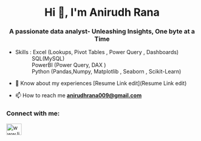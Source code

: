 <h1 align="center">Hi 👋, I'm Anirudh Rana</h1>
<h3 align="center">A passionate data analyst- Unleashing Insights, One byte at a Time</h3>

- Skills : Excel (Lookups, Pivot Tables , Power Query , Dashboards) <br>
   &nbsp;&nbsp;&nbsp;&nbsp;&nbsp;&nbsp;&nbsp;&nbsp;&nbsp;&nbsp;  SQL(MySQL) <br>
   &nbsp;&nbsp;&nbsp;&nbsp;&nbsp;&nbsp;&nbsp;&nbsp;&nbsp;&nbsp;  PowerBI (Power Query, DAX ) <br>
   &nbsp;&nbsp;&nbsp;&nbsp;&nbsp;&nbsp;&nbsp;&nbsp;&nbsp;&nbsp;  Python (Pandas,Numpy, Matplotlib , Seaborn , Scikit-Learn) <br>

- 📄 Know about my experiences [Resume Link edit](Resume Link edit)
- 📫 How to reach me **anirudhrana009@gmail.com**



<h3 align="left">Connect with me:</h3>
<p align="left">
<a href="www.linkedin.com/in/anirudh-rana-9b0230222" target="blank"><img align="center" src="https://raw.githubusercontent.com/rahuldkjain/github-profile-readme-generator/master/src/images/icons/Social/linked-in-alt.svg" alt="www.linkedin.com/in/anirudh-rana-9b0230222" height="30" width="40" /></a>
</p>
